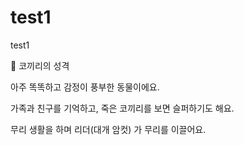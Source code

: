 # test1
test1

🐘 코끼리의 성격

아주 똑똑하고 감정이 풍부한 동물이에요.

가족과 친구를 기억하고, 죽은 코끼리를 보면 슬퍼하기도 해요.

무리 생활을 하며 리더(대개 암컷) 가 무리를 이끌어요.
